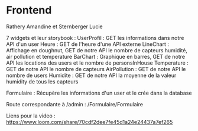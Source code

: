 # Frontend

Rathery Amandine et Sternberger Lucie


7 widgets et leur storybook :
        UserProfil : GET les informations dans notre API d'un user 
        Heure : GET de l'heure d'une API externe
        LineChart : Affichage en doughnut, GET de notre API le nombre de capteurs humidité, air pollution et temperature
        BarChart : Graphique en barres, GET de notre API les locations des users et le nombre de personsInHouse
        Temperature : GET de notre API le nombre de capteurs
        AirPollution : GET de notre API le nombre de users
        Humidite : GET de notre API la moyenne de la valeur humidity de tous les capteurs

Formulaire : Récupère les informations d'un user et le crée dans la database

Route correspondante à /admin : /Formulaire/Formulaire

Liens pour la video :
https://www.loom.com/share/70cdf2dee7fe45d1a24e24437a7ef265



